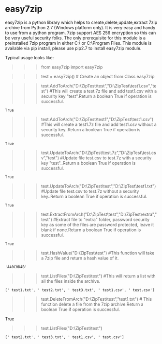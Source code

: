 easy7zip
===========

easy7zip is a python library which helps to create,delete,update,extract 7zip archive from Python 2.7 (Windows platform only).
It is very easy and handy to use from a python program.
7zip support AES 256 encryption so this can be very useful security folks.
The only prerequisite for this module is a preinstalled 7zip program in either C:\ or C:\Program Files.
This module is available via pip install, please use pip2.7 to install easy7zip module.

Typical usage looks like:

>>> from easy7zip import easy7zip

>>> test = easy7zip()                                                               # Create an object from Class easy7zip

>>> test.AddToArch("D:\ZipTest\test","D:\ZipTest\test1.csv","test")                 #This will create a test.7z file and add test1.csv with a security key "test".Return a boolean True if operation is successful.


    True                                                                            
>>> test.AddToArch("D:\ZipTest\test1","D:\ZipTest\test1.csv")                       #This will create a test1.7z file and add test1.csv without a security key..Return a boolean True if operation is successful.

    True 

>>> test.UpdateToArch("D:\ZipTest\test.7z","D:\ZipTest\test.csv","test")            #Update file test.csv to test.7z with a security key "test"..Return a boolean True if operation is successful.

    True

>>> test.UpdateToArch("D:\ZipTest\test","D:\ZipTest\test1.txt")                     #Update file test.csv to test.7z without a security key..Return a boolean True if operation is successful.

    True

>>> test.ExtractFromArch("D:\ZipTest\test","D:\ZipTest\extra","test")               #Extract file to "extra" folder, password security key as some of the files are password protected, leave it blank if none.Return a boolean True if operation is successful.

    True

>>> test.HashValue("D:\ZipTest\test")                                               #This function will take a 7zip file and return a hash value of it.

    'A40C0D4B'

>>> test.ListFiles("D:\ZipTest\test")                                               #This will return a list with all the files inside the archive.

    [' test1.txt', ' test2.txt', ' test3.txt', ' test1.csv', ' test.csv']

>>> test.DeleteFromArch("D:\ZipTest\test","test1.txt")                               # This function delete a file from the 7zip archive.Return a boolean True if operation is successful.

  True

>>> test.ListFiles("D:\ZipTest\test")

    [' test2.txt', ' test3.txt', ' test1.csv', ' test.csv']

